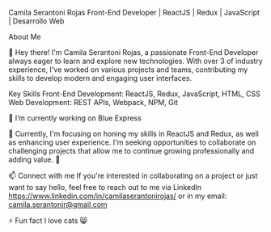 Camila Serantoni Rojas
Front-End Developer | ReactJS | Redux | JavaScript | Desarrollo Web

About Me

 👋 Hey there! I'm Camila Serantoni Rojas, a passionate Front-End Developer always eager to learn and explore new technologies. With over 3 of industry experience,
I've worked on various projects and teams, contributing my skills to develop modern and engaging user interfaces.

Key Skills
Front-End Development: ReactJS, Redux, JavaScript, HTML, CSS
Web Development: REST APIs, Webpack, NPM, Git

 🔭 I’m currently working on Blue Express 

🌱  Currently, I'm focusing on honing my skills in ReactJS and Redux, as well as enhancing user experience. 
 I'm seeking opportunities to collaborate on challenging projects that allow me to continue growing professionally and adding value. 💞️

📫 Connect with me
If you're interested in collaborating on a project or just want to say hello, feel free to reach out to me via LinkedIn  https://www.linkedin.com/in/camilaserantonirojas/ or in my email: camila.serantonir@gmail.com


⚡ Fun fact I love cats 😸




